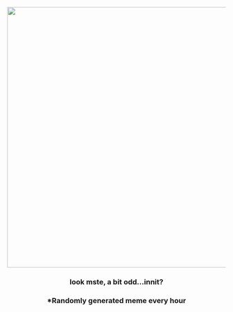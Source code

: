 <p align="center">
        <img src="https://i.redd.it/w17egn0wqw1a1.jpg" width="600" height="600">
        </p>
        <h3 align="center">look mste, a bit odd...innit?</h3>
        <h3 align="center">*Randomly generated meme every hour</h3>
    